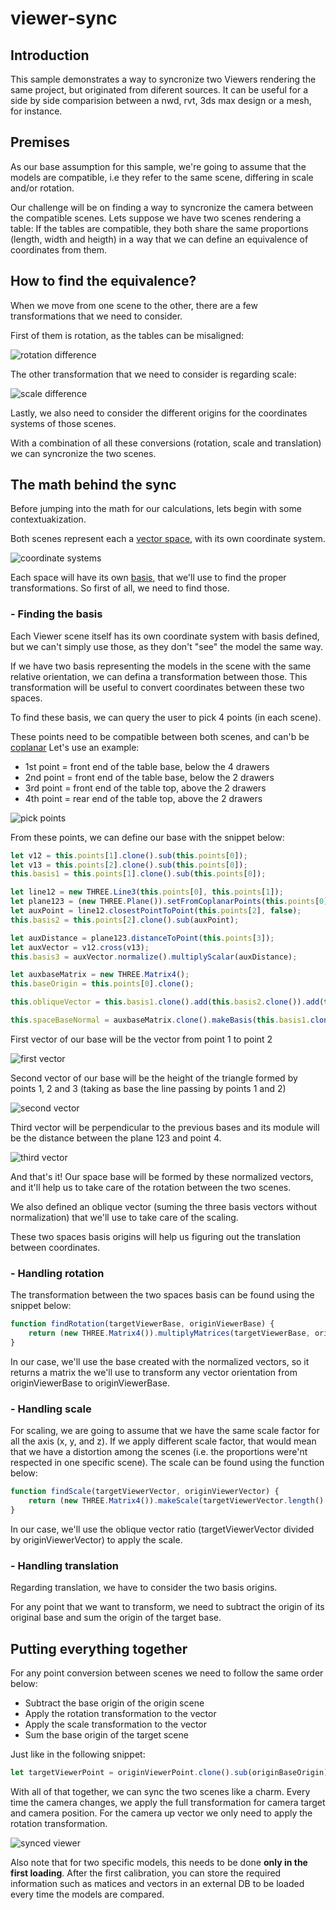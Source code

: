 # viewer-sync

## Introduction
This sample demonstrates a way to syncronize two Viewers rendering the same project, but originated from diferent sources. It can be useful for a side by side comparision between a nwd, rvt, 3ds max design or a mesh, for instance.

## Premises
As our base assumption for this sample, we're going to assume that the models are compatible, i.e they refer to the same scene, differing in scale and/or rotation.

Our challenge will be on finding a way to syncronize the camera between the compatible scenes. Lets suppose we have two scenes rendering a table: If the tables are compatible, they both share the same proportions (length, width and heigth) in a way that we can define an equivalence of coordinates from them.

## How to find the equivalence?
When we move from one scene to the other, there are a few transformations that we need to consider.

First of them is rotation, as the tables can be misaligned:

![rotation difference](./assets/tables_rotation.gif)

The other transformation that we need to consider is regarding scale:

![scale difference](./assets/tables_scale.gif)

Lastly, we also need to consider the different origins for the coordinates systems of those scenes.

With a combination of all these conversions (rotation, scale and translation) we can syncronize the two scenes.

## The math behind the sync
Before jumping into the math for our calculations, lets begin with some contextuakization.

Both scenes represent each a [vector space](https://en.wikipedia.org/wiki/Vector_space), with its own coordinate system.

![coordinate systems](./assets/coordinate_systems.png)

Each space will have its own [basis](https://en.wikipedia.org/wiki/Basis_(linear_algebra)), that we'll use to find the proper transformations. So first of all, we need to find those.

### - Finding the basis
Each Viewer scene itself has its own coordinate system with basis defined, but we can't simply use those, as they don't "see" the model the same way.

If we have two basis representing the models in the scene with the same relative orientation, we can defina a transformation between those. This transformation will be useful to convert coordinates between these two spaces.

To find these basis, we can query the user to pick 4 points (in each scene).

These points need to be compatible between both scenes, and can'b be [coplanar](https://en.wikipedia.org/wiki/Coplanarity)
Let's use an example:

- 1st point = front end of the table base, below the 4 drawers
- 2nd point = front end of the table base, below the 2 drawers
- 3rd point = front end of the table top, above the 2 drawers
- 4th point = rear end of the table top, above the 2 drawers

![pick points](./assets/pick_points.gif)

From these points, we can define our base with the snippet below:

```js
let v12 = this.points[1].clone().sub(this.points[0]);
let v13 = this.points[2].clone().sub(this.points[0]);
this.basis1 = this.points[1].clone().sub(this.points[0]);

let line12 = new THREE.Line3(this.points[0], this.points[1]);
let plane123 = (new THREE.Plane()).setFromCoplanarPoints(this.points[0], this.points[1], this.points[2]);
let auxPoint = line12.closestPointToPoint(this.points[2], false);
this.basis2 = this.points[2].clone().sub(auxPoint);

let auxDistance = plane123.distanceToPoint(this.points[3]);
let auxVector = v12.cross(v13);
this.basis3 = auxVector.normalize().multiplyScalar(auxDistance);

let auxbaseMatrix = new THREE.Matrix4();
this.baseOrigin = this.points[0].clone();

this.obliqueVector = this.basis1.clone().add(this.basis2.clone()).add(this.basis3.clone());

this.spaceBaseNormal = auxbaseMatrix.clone().makeBasis(this.basis1.clone().normalize(), this.basis2.clone().normalize(), this.basis3.clone().normalize());
```

First vector of our base will be the vector from point 1 to point 2

![first vector](./assets/first_vector.png)

Second vector of our base will be the height of the triangle formed by points 1, 2 and 3 (taking as base the line passing by points 1 and 2)

![second vector](./assets/second_vector.png)

Third vector will be perpendicular to the previous bases and its module will be the distance between the plane 123 and point 4.

![third vector](./assets/third_vector.png)

And that's it!
Our space base will be formed by these normalized vectors, and it'll help us to take care of the rotation between the two scenes.

We also defined an oblique vector (suming the three basis vectors without normalization) that we'll use to take care of the scaling.

These two spaces basis origins will help us figuring out the translation between coordinates.

### - Handling rotation
The transformation between the two spaces basis can be found using the snippet below:

```js
function findRotation(targetViewerBase, originViewerBase) {
    return (new THREE.Matrix4()).multiplyMatrices(targetViewerBase, originViewerBase.transpose());
}
```

In our case, we'll use the base created with the normalized vectors, so it returns a matrix the we'll use to transform any vector orientation from originViewerBase to originViewerBase.

### - Handling scale
For scaling, we are going to assume that we have the same scale factor for all the axis (x, y, and z). If we apply different scale factor, that would mean that we have a distortion among the scenes (i.e. the proportions were'nt respected in one specific scene).
The scale can be found using the function below:
```js
function findScale(targetViewerVector, originViewerVector) {
    return (new THREE.Matrix4()).makeScale(targetViewerVector.length() / originViewerVector.length(), targetViewerVector.length() / originViewerVector.length(), targetViewerVector.length() / originViewerVector.length());
}
```
In our case, we'll use the oblique vector ratio (targetViewerVector divided by originViewerVector) to apply the scale.

### - Handling translation
Regarding translation, we have to consider the two basis origins.

For any point that we want to transform, we need to subtract the origin of its original base and sum the origin of the target base.

## Putting everything together
For any point conversion between scenes we need to follow the same order below:

 - Subtract the base origin of the origin scene
 - Apply the rotation transformation to the vector
 - Apply the scale transformation to the vector
 - Sum the base origin of the target scene

Just like in the following snippet:

```js
let targetViewerPoint = originViewerPoint.clone().sub(originBaseOrigin).applyMatrix4(rotationMatrix).applyMatrix4(scaleMatrix).add(targetBaseOrigin);
```
With all of that together, we can sync the two scenes like a charm.
Every time the camera changes, we apply the full transformation for camera target and camera position. For the camera up vector we only need to apply the rotation transformation.

![synced viewer](./assets/synced_viewer.gif)

Also note that for two specific models, this needs to be done **only in the first loading**. After the first calibration, you can store the required information such as matices and vectors in an external DB to be loaded every time the models are compared.